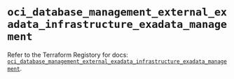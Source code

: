 # `oci_database_management_external_exadata_infrastructure_exadata_management`

Refer to the Terraform Registory for docs: [`oci_database_management_external_exadata_infrastructure_exadata_management`](https://registry.terraform.io/providers/oracle/oci/6.18.0/docs/resources/database_management_external_exadata_infrastructure_exadata_management).
